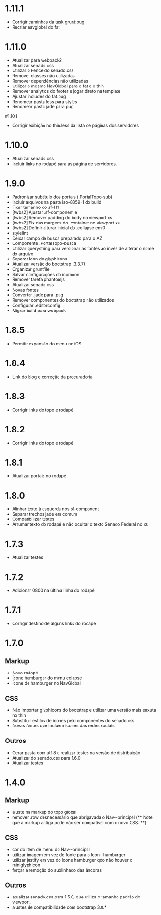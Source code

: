 # 1.11.1

* Corrigir caminhos da task grunt:pug
* Recriar navglobal do fat


# 1.11.0

* Atualizar para webpack2
* Atualizar senado.css
* Utilizar o Fence do senado.css
* Remover classes não utilizadas
* Remover dependências não utilizadas
* Utilizar o mesmo NavGlobal para o fat e o thin
* Remover analytics do footer e jogar direto na template
* Ajustar includes do fat.pug
* Renomear pasta less para styles
* Renomear pasta jade para pug


#1.10.1

* Corrigir exibição no thin.less da lista de páginas dos servidores 


# 1.10.0

* Atualizar senado.css
* Incluir links no rodapé para as página de servidores.


# 1.9.0

* Padronizar subtítulo dos portais (.PortalTopo-sub)
* Incluir arquivos na pasta iso-8859-1 do build
* Fixar tamanho do sf-H1
* [twbs2] Ajustar .sf-component e <body> 
* [twbs2] Remover padding do body no viewport xs 
* [twbs2] Fix das margens do .container no viewport xs
* [twbs2] Definir alturar inicial do .collapse em 0  
* stylelint
* Deixar campo de busca preparado para o AZ
* Componente .PortalTopo-busca
* Utilizar querystring para versionar as fontes ao invés de alterar o nome do arquivo
* Separar Icon do glyphicons
* Atualizar versão do bootstrap (3.3.7)
* Organizar gruntfile
* Salvar configurações do icomoon
* Remover tarefa phantomjs
* Atualizar senado.css
* Novas fontes
* Converter .jade para .pug
* Remover componentes do bootstrap não utilizados
* Configurar .editorconfig
* Migrar build para webpack


# 1.8.5

* Permitir expansão do menu no iOS


# 1.8.4

* Link do blog e correção da procuradoria


# 1.8.3

* Corrigir links do topo e rodapé


# 1.8.2

* Corrigir links do topo e rodapé


# 1.8.1

* Atualizar portais no rodapé


# 1.8.0

* Alinhar texto à esquerda nos sf-component
* Separar trechos jade em comum
* Compatibilizar testes
* Arrumar texto do rodapé e não ocultar o texto Senado Federal no xs


# 1.7.3

* Atualizar testes


# 1.7.2

* Adicionar 0800 na última linha do rodapé


# 1.7.1

* Corrigir destino de alguns links do rodapé


# 1.7.0

## Markup

* Novo rodapé
* Ícone hamburger do menu colapse
* Ícone de hamburger no NavGlobal

## CSS

* Não importar glyphicons do bootstrap e utilizar uma versão mais enxuta no thin
* Substituir estilos de ícones pelo componentes do senado.css
* Novas fontes que incluem icones das redes sociais

## Outros

* Gerar pasta com utf 8 e realizar testes na versão de distribuição
* Atualizar do senado.css para 1.6.0
* Atualizar testes


# 1.4.0

## Markup

* ajuste na markup do topo global
* remover .row desnecessário que abrigavada o Nav--principal (** Note que a markup antiga pode não ser compatível com o novo CSS. **)

## CSS

* cor do item de menu do Nav--principal
* utilizar imagem em vez de fonte para o Icon--hamburger
* utilizar justify em vez do ícone hamburger qdo não houver o miniglyphicon
* forçar a remoção do sublinhado das âncoras

## Outros
* atualizar senado.css para 1.5.0, que utiliza o tamanho padrão do viewport.
* ajustes de compatibilidade com bootstrap 3.0.*
